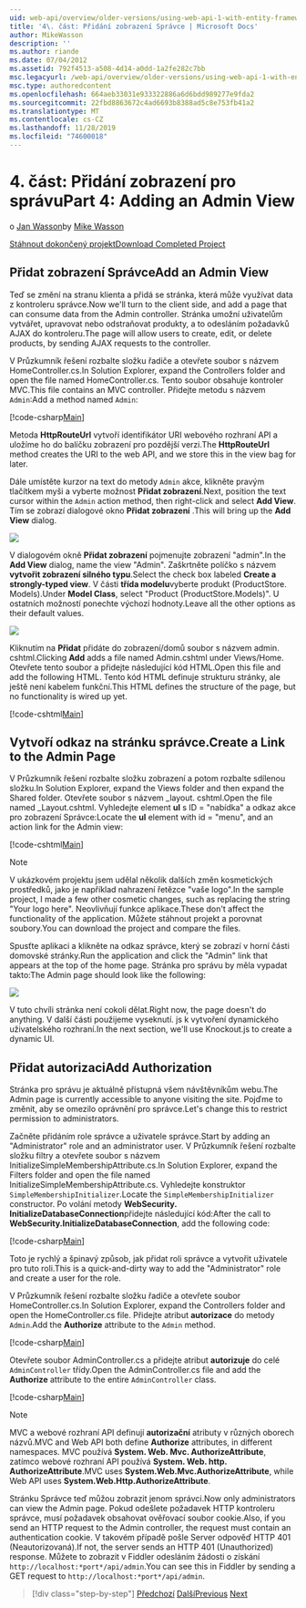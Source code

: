 ```yaml
---
uid: web-api/overview/older-versions/using-web-api-1-with-entity-framework-5/using-web-api-with-entity-framework-part-4
title: '4\. část: Přidání zobrazení Správce | Microsoft Docs'
author: MikeWasson
description: ''
ms.author: riande
ms.date: 07/04/2012
ms.assetid: 792f4513-a508-4d14-a0dd-1a2fe282c7bb
msc.legacyurl: /web-api/overview/older-versions/using-web-api-1-with-entity-framework-5/using-web-api-with-entity-framework-part-4
msc.type: authoredcontent
ms.openlocfilehash: 664aeb33031e933322886a6d6bdd989277e9fda2
ms.sourcegitcommit: 22fbd8863672c4ad6693b8388ad5c8e753fb41a2
ms.translationtype: MT
ms.contentlocale: cs-CZ
ms.lasthandoff: 11/28/2019
ms.locfileid: "74600018"
---
```

# <a name="part-4-adding-an-admin-view"></a><span data-ttu-id="68779-102">4\. část: Přidání zobrazení pro správu</span><span class="sxs-lookup"><span data-stu-id="68779-102">Part 4: Adding an Admin View</span></span>

<span data-ttu-id="68779-103">o [Jan Wasson](https://github.com/MikeWasson)</span><span class="sxs-lookup"><span data-stu-id="68779-103">by [Mike Wasson](https://github.com/MikeWasson)</span></span>

[<span data-ttu-id="68779-104">Stáhnout dokončený projekt</span><span class="sxs-lookup"><span data-stu-id="68779-104">Download Completed Project</span></span>](https://code.msdn.microsoft.com/ASP-NET-Web-API-with-afa30545)

## <a name="add-an-admin-view"></a><span data-ttu-id="68779-105">Přidat zobrazení Správce</span><span class="sxs-lookup"><span data-stu-id="68779-105">Add an Admin View</span></span>

<span data-ttu-id="68779-106">Teď se změní na stranu klienta a přidá se stránka, která může využívat data z kontroleru správce.</span><span class="sxs-lookup"><span data-stu-id="68779-106">Now we'll turn to the client side, and add a page that can consume data from the Admin controller.</span></span> <span data-ttu-id="68779-107">Stránka umožní uživatelům vytvářet, upravovat nebo odstraňovat produkty, a to odesláním požadavků AJAX do kontroleru.</span><span class="sxs-lookup"><span data-stu-id="68779-107">The page will allow users to create, edit, or delete products, by sending AJAX requests to the controller.</span></span>

<span data-ttu-id="68779-108">V Průzkumník řešení rozbalte složku řadiče a otevřete soubor s názvem HomeController.cs.</span><span class="sxs-lookup"><span data-stu-id="68779-108">In Solution Explorer, expand the Controllers folder and open the file named HomeController.cs.</span></span> <span data-ttu-id="68779-109">Tento soubor obsahuje kontroler MVC.</span><span class="sxs-lookup"><span data-stu-id="68779-109">This file contains an MVC controller.</span></span> <span data-ttu-id="68779-110">Přidejte metodu s názvem `Admin`:</span><span class="sxs-lookup"><span data-stu-id="68779-110">Add a method named `Admin`:</span></span>

[!code-csharp[Main](using-web-api-with-entity-framework-part-4/samples/sample1.cs)]

<span data-ttu-id="68779-111">Metoda **HttpRouteUrl** vytvoří identifikátor URI webového rozhraní API a uložíme ho do balíčku zobrazení pro pozdější verzi.</span><span class="sxs-lookup"><span data-stu-id="68779-111">The **HttpRouteUrl** method creates the URI to the web API, and we store this in the view bag for later.</span></span>

<span data-ttu-id="68779-112">Dále umístěte kurzor na text do metody `Admin` akce, klikněte pravým tlačítkem myši a vyberte možnost **Přidat zobrazení**.</span><span class="sxs-lookup"><span data-stu-id="68779-112">Next, position the text cursor within the `Admin` action method, then right-click and select **Add View**.</span></span> <span data-ttu-id="68779-113">Tím se zobrazí dialogové okno **Přidat zobrazení** .</span><span class="sxs-lookup"><span data-stu-id="68779-113">This will bring up the **Add View** dialog.</span></span>

![](using-web-api-with-entity-framework-part-4/_static/image1.png)

<span data-ttu-id="68779-114">V dialogovém okně **Přidat zobrazení** pojmenujte zobrazení "admin".</span><span class="sxs-lookup"><span data-stu-id="68779-114">In the **Add View** dialog, name the view "Admin".</span></span> <span data-ttu-id="68779-115">Zaškrtněte políčko s názvem **vytvořit zobrazení silného typu**.</span><span class="sxs-lookup"><span data-stu-id="68779-115">Select the check box labeled **Create a strongly-typed view**.</span></span> <span data-ttu-id="68779-116">V části **třída modelu**vyberte produkt (ProductStore. Models).</span><span class="sxs-lookup"><span data-stu-id="68779-116">Under **Model Class**, select "Product (ProductStore.Models)".</span></span> <span data-ttu-id="68779-117">U ostatních možností ponechte výchozí hodnoty.</span><span class="sxs-lookup"><span data-stu-id="68779-117">Leave all the other options as their default values.</span></span>

![](using-web-api-with-entity-framework-part-4/_static/image2.png)

<span data-ttu-id="68779-118">Kliknutím na **Přidat** přidáte do zobrazení/domů soubor s názvem admin. cshtml.</span><span class="sxs-lookup"><span data-stu-id="68779-118">Clicking **Add** adds a file named Admin.cshtml under Views/Home.</span></span> <span data-ttu-id="68779-119">Otevřete tento soubor a přidejte následující kód HTML.</span><span class="sxs-lookup"><span data-stu-id="68779-119">Open this file and add the following HTML.</span></span> <span data-ttu-id="68779-120">Tento kód HTML definuje strukturu stránky, ale ještě není kabelem funkční.</span><span class="sxs-lookup"><span data-stu-id="68779-120">This HTML defines the structure of the page, but no functionality is wired up yet.</span></span>

[!code-cshtml[Main](using-web-api-with-entity-framework-part-4/samples/sample2.cshtml)]

## <a name="create-a-link-to-the-admin-page"></a><span data-ttu-id="68779-121">Vytvoří odkaz na stránku správce.</span><span class="sxs-lookup"><span data-stu-id="68779-121">Create a Link to the Admin Page</span></span>

<span data-ttu-id="68779-122">V Průzkumník řešení rozbalte složku zobrazení a potom rozbalte sdílenou složku.</span><span class="sxs-lookup"><span data-stu-id="68779-122">In Solution Explorer, expand the Views folder and then expand the Shared folder.</span></span> <span data-ttu-id="68779-123">Otevřete soubor s názvem \_layout. cshtml.</span><span class="sxs-lookup"><span data-stu-id="68779-123">Open the file named \_Layout.cshtml.</span></span> <span data-ttu-id="68779-124">Vyhledejte element **ul** s ID = "nabídka" a odkaz akce pro zobrazení Správce:</span><span class="sxs-lookup"><span data-stu-id="68779-124">Locate the **ul** element with id = "menu", and an action link for the Admin view:</span></span>

[!code-cshtml[Main](using-web-api-with-entity-framework-part-4/samples/sample3.cshtml)]

> [!NOTE]
> <span data-ttu-id="68779-125">V ukázkovém projektu jsem udělal několik dalších změn kosmetických prostředků, jako je například nahrazení řetězce "vaše logo".</span><span class="sxs-lookup"><span data-stu-id="68779-125">In the sample project, I made a few other cosmetic changes, such as replacing the string "Your logo here".</span></span> <span data-ttu-id="68779-126">Neovlivňují funkce aplikace.</span><span class="sxs-lookup"><span data-stu-id="68779-126">These don't affect the functionality of the application.</span></span> <span data-ttu-id="68779-127">Můžete stáhnout projekt a porovnat soubory.</span><span class="sxs-lookup"><span data-stu-id="68779-127">You can download the project and compare the files.</span></span>

<span data-ttu-id="68779-128">Spusťte aplikaci a klikněte na odkaz správce, který se zobrazí v horní části domovské stránky.</span><span class="sxs-lookup"><span data-stu-id="68779-128">Run the application and click the "Admin" link that appears at the top of the home page.</span></span> <span data-ttu-id="68779-129">Stránka pro správu by měla vypadat takto:</span><span class="sxs-lookup"><span data-stu-id="68779-129">The Admin page should look like the following:</span></span>

![](using-web-api-with-entity-framework-part-4/_static/image3.png)

<span data-ttu-id="68779-130">V tuto chvíli stránka není cokoli dělat.</span><span class="sxs-lookup"><span data-stu-id="68779-130">Right now, the page doesn't do anything.</span></span> <span data-ttu-id="68779-131">V další části použijeme vyseknutí. js k vytvoření dynamického uživatelského rozhraní.</span><span class="sxs-lookup"><span data-stu-id="68779-131">In the next section, we'll use Knockout.js to create a dynamic UI.</span></span>

## <a name="add-authorization"></a><span data-ttu-id="68779-132">Přidat autorizaci</span><span class="sxs-lookup"><span data-stu-id="68779-132">Add Authorization</span></span>

<span data-ttu-id="68779-133">Stránka pro správu je aktuálně přístupná všem návštěvníkům webu.</span><span class="sxs-lookup"><span data-stu-id="68779-133">The Admin page is currently accessible to anyone visiting the site.</span></span> <span data-ttu-id="68779-134">Pojďme to změnit, aby se omezilo oprávnění pro správce.</span><span class="sxs-lookup"><span data-stu-id="68779-134">Let's change this to restrict permission to administrators.</span></span>

<span data-ttu-id="68779-135">Začněte přidáním role správce a uživatele správce.</span><span class="sxs-lookup"><span data-stu-id="68779-135">Start by adding an "Administrator" role and an administrator user.</span></span> <span data-ttu-id="68779-136">V Průzkumník řešení rozbalte složku filtry a otevřete soubor s názvem InitializeSimpleMembershipAttribute.cs.</span><span class="sxs-lookup"><span data-stu-id="68779-136">In Solution Explorer, expand the Filters folder and open the file named InitializeSimpleMembershipAttribute.cs.</span></span> <span data-ttu-id="68779-137">Vyhledejte konstruktor `SimpleMembershipInitializer`.</span><span class="sxs-lookup"><span data-stu-id="68779-137">Locate the `SimpleMembershipInitializer` constructor.</span></span> <span data-ttu-id="68779-138">Po volání metody **WebSecurity. InitializeDatabaseConnection**přidejte následující kód:</span><span class="sxs-lookup"><span data-stu-id="68779-138">After the call to **WebSecurity.InitializeDatabaseConnection**, add the following code:</span></span>

[!code-csharp[Main](using-web-api-with-entity-framework-part-4/samples/sample4.cs)]

<span data-ttu-id="68779-139">Toto je rychlý a špinavý způsob, jak přidat roli správce a vytvořit uživatele pro tuto roli.</span><span class="sxs-lookup"><span data-stu-id="68779-139">This is a quick-and-dirty way to add the "Administrator" role and create a user for the role.</span></span>

<span data-ttu-id="68779-140">V Průzkumník řešení rozbalte složku řadiče a otevřete soubor HomeController.cs.</span><span class="sxs-lookup"><span data-stu-id="68779-140">In Solution Explorer, expand the Controllers folder and open the HomeController.cs file.</span></span> <span data-ttu-id="68779-141">Přidejte atribut **autorizace** do metody `Admin`.</span><span class="sxs-lookup"><span data-stu-id="68779-141">Add the **Authorize** attribute to the `Admin` method.</span></span>

[!code-csharp[Main](using-web-api-with-entity-framework-part-4/samples/sample5.cs)]

<span data-ttu-id="68779-142">Otevřete soubor AdminController.cs a přidejte atribut **autorizuje** do celé `AdminController` třídy.</span><span class="sxs-lookup"><span data-stu-id="68779-142">Open the AdminController.cs file and add the **Authorize** attribute to the entire `AdminController` class.</span></span>

[!code-csharp[Main](using-web-api-with-entity-framework-part-4/samples/sample6.cs)]

> [!NOTE]
> <span data-ttu-id="68779-143">MVC a webové rozhraní API definují **autorizační** atributy v různých oborech názvů.</span><span class="sxs-lookup"><span data-stu-id="68779-143">MVC and Web API both define **Authorize** attributes, in different namespaces.</span></span> <span data-ttu-id="68779-144">MVC používá **System. Web. Mvc. AuthorizeAttribute**, zatímco webové rozhraní API používá **System. Web. http. AuthorizeAttribute**.</span><span class="sxs-lookup"><span data-stu-id="68779-144">MVC uses **System.Web.Mvc.AuthorizeAttribute**, while Web API uses **System.Web.Http.AuthorizeAttribute**.</span></span>

<span data-ttu-id="68779-145">Stránku Správce teď můžou zobrazit jenom správci.</span><span class="sxs-lookup"><span data-stu-id="68779-145">Now only administrators can view the Admin page.</span></span> <span data-ttu-id="68779-146">Pokud odešlete požadavek HTTP kontroleru správce, musí požadavek obsahovat ověřovací soubor cookie.</span><span class="sxs-lookup"><span data-stu-id="68779-146">Also, if you send an HTTP request to the Admin controller, the request must contain an authentication cookie.</span></span> <span data-ttu-id="68779-147">V takovém případě pošle Server odpověď HTTP 401 (Neautorizovaná).</span><span class="sxs-lookup"><span data-stu-id="68779-147">If not, the server sends an HTTP 401 (Unauthorized) response.</span></span> <span data-ttu-id="68779-148">Můžete to zobrazit v Fiddler odesláním žádosti o získání `http://localhost:*port*/api/admin`.</span><span class="sxs-lookup"><span data-stu-id="68779-148">You can see this in Fiddler by sending a GET request to `http://localhost:*port*/api/admin`.</span></span>

> [!div class="step-by-step"]
> <span data-ttu-id="68779-149">[Předchozí](using-web-api-with-entity-framework-part-3.md)
> [Další](using-web-api-with-entity-framework-part-5.md)</span><span class="sxs-lookup"><span data-stu-id="68779-149">[Previous](using-web-api-with-entity-framework-part-3.md)
[Next](using-web-api-with-entity-framework-part-5.md)</span></span>
